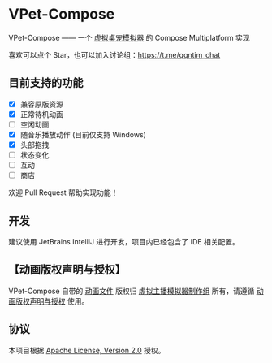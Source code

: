 # VPet-Compose

VPet-Compose —— 一个 [虚拟桌宠模拟器](https://github.com/LorisYounger/VPet) 的 Compose Multiplatform 实现

喜欢可以点个 Star，也可以加入讨论组：https://t.me/qqntim_chat

## 目前支持的功能

- [x] 兼容原版资源
- [x] 正常待机动画
- [ ] 空闲动画
- [x] 随音乐播放动作 (目前仅支持 Windows)
- [x] 头部拖拽
- [ ] 状态变化
- [ ] 互动
- [ ] 商店

欢迎 Pull Request 帮助实现功能！

## 开发

建议使用 JetBrains IntelliJ 进行开发，项目内已经包含了 IDE 相关配置。

## 【动画版权声明与授权】

VPet-Compose
自带的 [动画文件](https://github.com/LorisYounger/VPet/tree/main/VPet-Simulator.Windows/mod/0000_core/pet/vup)
版权归 [虚拟主播模拟器制作组](https://www.exlb.net/VUP-Simulator)
所有，请遵循 [动画版权声明与授权](https://github.com/LorisYounger/VPet#动画版权声明与授权) 使用。

## 协议

本项目根据 [Apache License, Version 2.0](./LICENSE.txt) 授权。
